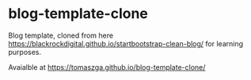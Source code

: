 # blog-template-clone
Blog template, cloned from here https://blackrockdigital.github.io/startbootstrap-clean-blog/ for learning purposes.

Avaialble at https://tomaszga.github.io/blog-template-clone/
